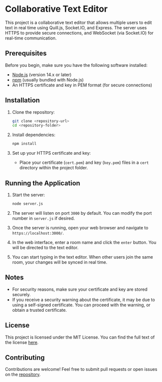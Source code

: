 # Collaborative Text Editor

This project is a collaborative text editor that allows multiple users to edit text in real time using Quill.js, Socket.IO, and Express. The server uses HTTPS to provide secure connections, and WebSocket (via Socket.IO) for real-time communication.

## Prerequisites

Before you begin, make sure you have the following software installed:

- [Node.js](https://nodejs.org/) (version 14.x or later)
- [npm](https://www.npmjs.com/) (usually bundled with Node.js)
- An HTTPS certificate and key in PEM format (for secure connections)

## Installation

1. Clone the repository:

    ```bash
    git clone <repository-url>
    cd <repository-folder>
    ```

2. Install dependencies:

    ```bash
    npm install
    ```

3. Set up your HTTPS certificate and key:

    - Place your certificate (`cert.pem`) and key (`key.pem`) files in a `cert` directory within the project folder.

## Running the Application

1. Start the server:

    ```bash
    node server.js
    ```

2. The server will listen on port `3000` by default. You can modify the port number in `server.js` if desired.

3. Once the server is running, open your web browser and navigate to `https://localhost:3000/`.

4. In the web interface, enter a room name and click the `enter` button. You will be directed to the text editor.

5. You can start typing in the text editor. When other users join the same room, your changes will be synced in real time.

## Notes

- For security reasons, make sure your certificate and key are stored securely.
- If you receive a security warning about the certificate, it may be due to using a self-signed certificate. You can proceed with the warning, or obtain a trusted certificate.

## License

This project is licensed under the MIT License. You can find the full text of the license [here](LICENSE).

## Contributing

Contributions are welcome! Feel free to submit pull requests or open issues on the [repository](<repository-url>).
